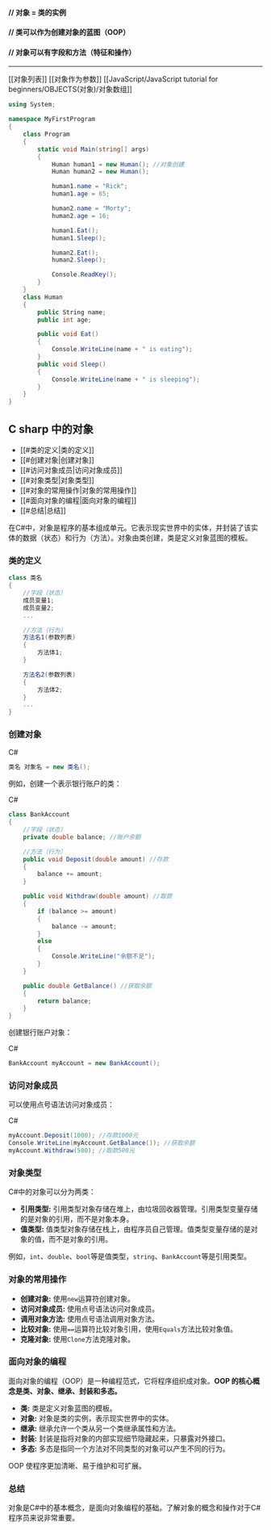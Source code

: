 #### // 对象 = 类的实例
#### // 类可以作为创建对象的蓝图（OOP）
#### // 对象可以有字段和方法（特征和操作）

---
[[对象列表]]       [[对象作为参数]]     [[JavaScript/JavaScript tutorial for beginners/OBJECTS(对象)/对象数组]]
```c#
using System;

namespace MyFirstProgram
{
    class Program
    {
        static void Main(string[] args)
        {
            Human human1 = new Human();	//对象创建
            Human human2 = new Human();

            human1.name = "Rick";
            human1.age = 65;

            human2.name = "Morty";
            human2.age = 16;

            human1.Eat();
            human1.Sleep();

            human2.Eat();
            human2.Sleep();

            Console.ReadKey();
        }
    }
    class Human 
    {
        public String name;
        public int age;

        public void Eat()
        {
            Console.WriteLine(name + " is eating");
        }
        public void Sleep()
        {
            Console.WriteLine(name + " is sleeping");
        }
    }
}
```

## C sharp 中的对象

- [[#类的定义|类的定义]]
- [[#创建对象|创建对象]]
- [[#访问对象成员|访问对象成员]]
- [[#对象类型|对象类型]]
- [[#对象的常用操作|对象的常用操作]]
- [[#面向对象的编程|面向对象的编程]]
- [[#总结|总结]]

在C#中，对象是程序的基本组成单元。它表示现实世界中的实体，并封装了该实体的数据（状态）和行为（方法）。对象由类创建，类是定义对象蓝图的模板。

### 类的定义


```C#
class 类名
{
    //字段（状态）
    成员变量1;
    成员变量2;
    ...

    //方法（行为）
    方法名1(参数列表)
    {
        方法体1;
    }

    方法名2(参数列表)
    {
        方法体2;
    }
    ...
}
```

### 创建对象

C#

```C#
类名 对象名 = new 类名();
```

例如，创建一个表示银行账户的类：

C#

```C#
class BankAccount
{
    //字段（状态）
    private double balance; //账户余额

    //方法（行为）
    public void Deposit(double amount) //存款
    {
        balance += amount;
    }

    public void Withdraw(double amount) //取款
    {
        if (balance >= amount)
        {
            balance -= amount;
        }
        else
        {
            Console.WriteLine("余额不足");
        }
    }

    public double GetBalance() //获取余额
    {
        return balance;
    }
}
```

创建银行账户对象：

C#

```C#
BankAccount myAccount = new BankAccount();
```

### 访问对象成员

可以使用点号语法访问对象成员：

C#

```C#
myAccount.Deposit(1000); //存款1000元
Console.WriteLine(myAccount.GetBalance()); //获取余额
myAccount.Withdraw(500); //取款500元
```

### 对象类型

C#中的对象可以分为两类：

- **引用类型:** 引用类型对象存储在堆上，由垃圾回收器管理。引用类型变量存储的是对象的引用，而不是对象本身。
- **值类型:** 值类型对象存储在栈上，由程序员自己管理。值类型变量存储的是对象的值，而不是对象的引用。

例如，`int`、`double`、`bool`等是值类型，`string`、`BankAccount`等是引用类型。

### 对象的常用操作

- **创建对象:** 使用`new`运算符创建对象。
- **访问对象成员:** 使用点号语法访问对象成员。
- **调用对象方法:** 使用点号语法调用对象方法。
- **比较对象:** 使用`==`运算符比较对象引用，使用`Equals`方法比较对象值。
- **克隆对象:** 使用`Clone`方法克隆对象。

### 面向对象的编程

面向对象的编程（OOP）是一种编程范式，它将程序组织成对象。**OOP 的核心概念是类、对象、继承、封装和多态。**

- **类:** 类是定义对象蓝图的模板。
- **对象:** 对象是类的实例，表示现实世界中的实体。
- **继承:** 继承允许一个类从另一个类继承属性和方法。
- **封装:** 封装是指将对象的内部实现细节隐藏起来，只暴露对外接口。
- **多态:** 多态是指同一个方法对不同类型的对象可以产生不同的行为。

OOP 使程序更加清晰、易于维护和可扩展。

### 总结

对象是C#中的基本概念，是面向对象编程的基础。了解对象的概念和操作对于C#程序员来说非常重要。